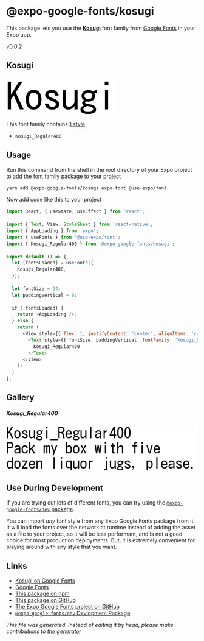 # @expo-google-fonts/kosugi

This package lets you use the [**Kosugi**](https://fonts.google.com/specimen/Kosugi) font family from [Google Fonts](https://fonts.google.com/) in your Expo app.

v0.0.2

## Kosugi

![Kosugi](./font-family.png)

This font family contains [1 style](#gallery).

- `Kosugi_Regular400`

## Usage

Run this command from the shell in the root directory of your Expo project to add the font family package to your project
```sh
yarn add @expo-google-fonts/kosugi expo-font @use-expo/font
```

Now add code like this to your project
```js
import React, { useState, useEffect } from 'react';

import { Text, View, StyleSheet } from 'react-native';
import { AppLoading } from 'expo';
import { useFonts } from '@use-expo/font';
import { Kosugi_Regular400 } from '@expo-google-fonts/kosugi';

export default () => {
  let [fontsLoaded] = useFonts({
    Kosugi_Regular400,
  });

  let fontSize = 24;
  let paddingVertical = 6;

  if (!fontsLoaded) {
    return <AppLoading />;
  } else {
    return (
      <View style={{ flex: 1, justifyContent: 'center', alignItems: 'center' }}>
        <Text style={{ fontSize, paddingVertical, fontFamily: 'Kosugi_Regular400' }}>
          Kosugi_Regular400
        </Text>
      </View>
    );
  }
};

```

## Gallery

##### Kosugi_Regular400
![Kosugi_Regular400](./100d52cf4a5ea4cf706199b6573e20b6963747dbf39a6fa2bd5eace488da7cfa.ttf.png)


## Use During Development

If you are trying out lots of different fonts, you can try using the [`@expo-google-fonts/dev` package](https://www.npmjs.com/package/@expo-google-fonts/dev).

You can import *any* font style from any Expo Google Fonts package from it. It will load the fonts
over the network at runtime instead of adding the asset as a file to your project, so it will be 
less performant, and is not a good choice for most production deployments. But, it is extremely convenient
for playing around with any style that you want.

## Links

- [Kosugi on Google Fonts](https://fonts.google.com/specimen/Kosugi)
- [Google Fonts](https://fonts.google.com/)
- [This package on npm](https://www.npmjs.com/package/@expo-google-fonts/kosugi)
- [This package on GitHub](https://github.com/expo/google-fonts/tree/master/font-packages/kosugi)
- [The Expo Google Fonts project on GitHub](https://github.com/expo/google-fonts)
- [`@expo-google-fonts/dev` Devlopment Package](https://github.com/expo/google-fonts/tree/master/font-packages/dev)


*This file was generated. Instead of editing it by head, please make contributions to [the generator](https://github.com/expo/google-fonts/tree/master/packages/generator)*

